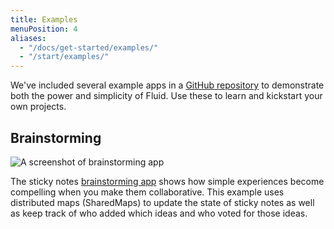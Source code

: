 ```yaml
---
title: Examples
menuPosition: 4
aliases:
  - "/docs/get-started/examples/"
  - "/start/examples/"
---
```


We've included several example apps in a [GitHub repository](https://github.com/microsoft/FluidExamples) to demonstrate
both the power and simplicity of Fluid. Use these to learn and kickstart your own projects.

## Brainstorming

![A screenshot of brainstorming app](/images/brainstorm-example.png)

The sticky notes [brainstorming app](https://github.com/microsoft/FluidExamples/tree/main/brainstorm)
shows how simple experiences become compelling when you make them collaborative. This example uses distributed
maps (SharedMaps) to update the state of sticky notes as well as keep track of who added which ideas and who
voted for those ideas.
